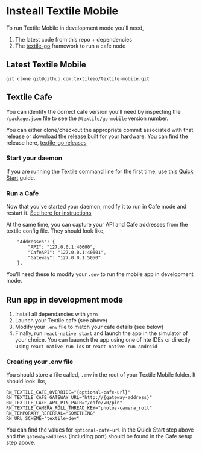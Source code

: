 # Insteall Textile Mobile

To run Textile Mobile in development mode you'll need,

1. The latest code from this repo + dependencies
2. The [textile-go](https://github.com/textileio/textile-g) framework to run a cafe node

## Latest Textile Mobile

`git clone git@github.com:textileio/textile-mobile.git`

## Textile Cafe

You can identify the correct cafe version you'll need by inspecting the `/package.json` file to see the `@textile/go-mobile` version number.

You can either clone/checkout the appropriate commit associated with that release or download the release built for your hardware. You can find the release here, [textile-go releases](https://github.com/textileio/textile-go/releases)

### Start your daemon

If you are running the Textile command line for the first time, use this [Quick Start](https://github.com/textileio/textile-go/wiki/Quick-Start) guide.

### Run a Cafe

Now that you've started your daemon, modify it to run in Cafe mode and restart it. [See here for instructions](https://github.com/textileio/textile-go/wiki/Run-Cafe)

At the same time, you can capture your API and Cafe addresses from the textile config file. They should look like,

```
    "Addresses": {
        "API": "127.0.0.1:40600",
        "CafeAPI": "127.0.0.1:40601",
        "Gateway": "127.0.0.1:5050"
    },
```

You'll need these to modify your `.env` to run the mobile app in development mode.

## Run app in development mode

1. Install all dependancies with `yarn`
2. Launch your Textile cafe (see above)
3. Modify your `.env` file to match your cafe details (see below)
4. Finally, run `react-native start` and launch the app in the simulator of your choice. You can luaunch the app using one of hte IDEs or directly using `react-native run-ios` or `react-native run-android`

### Creating your .env file

You should store a file called, `.env` in the root of your Textile Mobile folder. It should look like,

```
RN_TEXTILE_CAFE_OVERRIDE="{optional-cafe-url}"
RN_TEXTILE_CAFE_GATEWAY_URL="http://{gateway-address}"
RN_TEXTILE_CAFE_API_PIN_PATH="/cafe/v0/pin"
RN_TEXTILE_CAMERA_ROLL_THREAD_KEY="photos-camera_roll"
RN_TEMPORARY_REFERRAL="SOMETHING"
RN_URL_SCHEME="textile-dev"
```

You can find the values for `optional-cafe-url` in the Quick Start step above and the `gateway-address` (including port) should be found in the Cafe setup step above.
